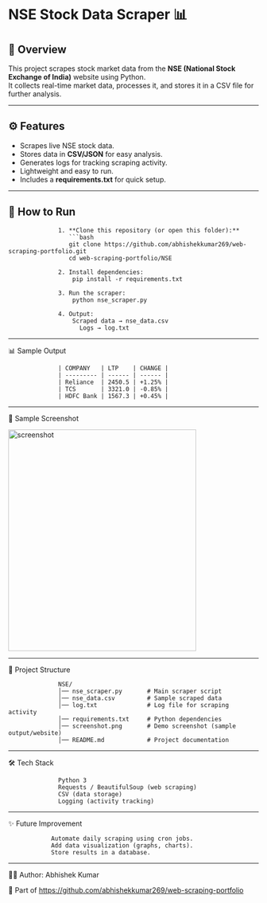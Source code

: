 # NSE Stock Data Scraper 📊

## 📌 Overview
This project scrapes stock market data from the **NSE (National Stock Exchange of India)** website using Python.  
It collects real-time market data, processes it, and stores it in a CSV file for further analysis.

---

## ⚙️ Features
- Scrapes live NSE stock data.
- Stores data in **CSV/JSON** for easy analysis. 
- Generates logs for tracking scraping activity.
- Lightweight and easy to run.
- Includes a **requirements.txt** for quick setup. 

---

## 🚀 How to Run

                  1. **Clone this repository (or open this folder):**
                     ```bash
                     git clone https://github.com/abhishekkumar269/web-scraping-portfolio.git
                     cd web-scraping-portfolio/NSE
                  
                  2. Install dependencies:
                      pip install -r requirements.txt
                  
                  3. Run the scraper:
                      python nse_scraper.py
                  
                  4. Output:
                      Scraped data → nse_data.csv
                        Logs → log.txt

---

📊 Sample Output

                  | COMPANY   | LTP    | CHANGE |
                  | --------- | ------ | ------ |
                  | Reliance  | 2450.5 | +1.25% |
                  | TCS       | 3321.0 | -0.85% |
                  | HDFC Bank | 1567.3 | +0.45% |
                  

---
📸 Sample Screenshot

<img width="378" height="445" alt="screenshot" src="https://github.com/user-attachments/assets/533ec6a7-86a4-450e-8ce7-04ba9e65a651" />

---
📂 Project Structure
      
                  NSE/
                  │── nse_scraper.py       # Main scraper script
                  │── nse_data.csv         # Sample scraped data
                  │── log.txt              # Log file for scraping activity
                  │── requirements.txt     # Python dependencies
                  │── screenshot.png       # Demo screenshot (sample output/website)
                  │── README.md            # Project documentation
---

🛠️ Tech Stack
      
                  Python 3
                  Requests / BeautifulSoup (web scraping)
                  CSV (data storage)
                  Logging (activity tracking)

---
✨ Future Improvement

                Automate daily scraping using cron jobs.
                Add data visualization (graphs, charts).
                Store results in a database.

---
👨‍💻 Author: Abhishek Kumar

  🔗 Part of https://github.com/abhishekkumar269/web-scraping-portfolio
